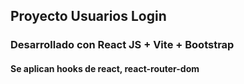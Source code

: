 
## Proyecto Usuarios Login 

### Desarrollado con React JS + Vite + Bootstrap

#### Se aplican hooks de react, react-router-dom









